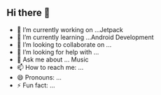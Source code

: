 ## Hi there 👋

- 🔭 I’m currently working on ...Jetpack
- 🌱 I’m currently learning ...Android Development
- 👯 I’m looking to collaborate on ...
- 🤔 I’m looking for help with ...
- 💬 Ask me about ... Music
- 📫 How to reach me: ...
- 😄 Pronouns: ...
- ⚡ Fun fact: ...

